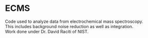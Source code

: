 # ECMS
Code used to analyze data from electrochemical mass spectroscopy.  
This includes background noise reduction as well as integration.  
Work done under Dr. David Raciti of NIST.
